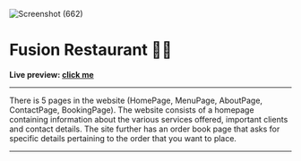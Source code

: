 ![Screenshot (662)](https://user-images.githubusercontent.com/72129763/201428575-1008b2ef-c56d-4ee0-b15a-5607270a82b0.png)

# Fusion Restaurant 👨‍🍳

**Live preview: [click me](https://graceful-brioche-e44e73.netlify.app/)**

---

There is 5 pages in the website (HomePage, MenuPage, AboutPage, ContactPage, BookingPage). The website consists of a homepage containing information about the various services offered, important clients and contact details. The site further has an order book page that asks for specific details pertaining to the order that you want to place.

---
